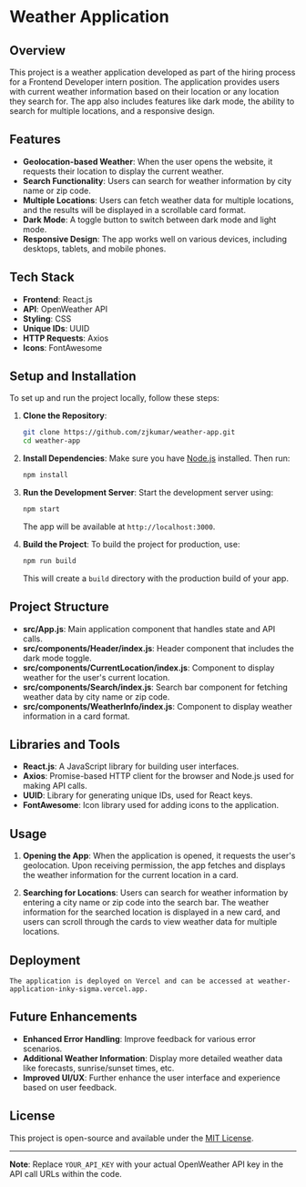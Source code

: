 # Weather Application

## Overview

This project is a weather application developed as part of the hiring process for a Frontend Developer intern position. The application provides users with current weather information based on their location or any location they search for. The app also includes features like dark mode, the ability to search for multiple locations, and a responsive design.

## Features

- **Geolocation-based Weather**: When the user opens the website, it requests their location to display the current weather.
- **Search Functionality**: Users can search for weather information by city name or zip code.
- **Multiple Locations**: Users can fetch weather data for multiple locations, and the results will be displayed in a scrollable card format.
- **Dark Mode**: A toggle button to switch between dark mode and light mode.
- **Responsive Design**: The app works well on various devices, including desktops, tablets, and mobile phones.

## Tech Stack

- **Frontend**: React.js
- **API**: OpenWeather API
- **Styling**: CSS
- **Unique IDs**: UUID
- **HTTP Requests**: Axios
- **Icons**: FontAwesome

## Setup and Installation

To set up and run the project locally, follow these steps:

1. **Clone the Repository**:
    ```bash
    git clone https://github.com/zjkumar/weather-app.git
    cd weather-app
    ```

2. **Install Dependencies**:
    Make sure you have [Node.js](https://nodejs.org/) installed. Then run:
    ```bash
    npm install
    ```

3. **Run the Development Server**:
    Start the development server using:
    ```bash
    npm start
    ```
    The app will be available at `http://localhost:3000`.

4. **Build the Project**:
    To build the project for production, use:
    ```bash
    npm run build
    ```
    This will create a `build` directory with the production build of your app.

## Project Structure

- **src/App.js**: Main application component that handles state and API calls.
- **src/components/Header/index.js**: Header component that includes the dark mode toggle.
- **src/components/CurrentLocation/index.js**: Component to display weather for the user's current location.
- **src/components/Search/index.js**: Search bar component for fetching weather data by city name or zip code.
- **src/components/WeatherInfo/index.js**: Component to display weather information in a card format.

## Libraries and Tools

- **React.js**: A JavaScript library for building user interfaces.
- **Axios**: Promise-based HTTP client for the browser and Node.js used for making API calls.
- **UUID**: Library for generating unique IDs, used for React keys.
- **FontAwesome**: Icon library used for adding icons to the application.

## Usage

1. **Opening the App**:
    When the application is opened, it requests the user's geolocation. Upon receiving permission, the app fetches and displays the weather information for the current location in a card.

2. **Searching for Locations**:
    Users can search for weather information by entering a city name or zip code into the search bar. The weather information for the searched location is displayed in a new card, and users can scroll through the cards to view weather data for multiple locations.

## Deployment
    The application is deployed on Vercel and can be accessed at weather-application-inky-sigma.vercel.app.

## Future Enhancements

- **Enhanced Error Handling**: Improve feedback for various error scenarios.
- **Additional Weather Information**: Display more detailed weather data like forecasts, sunrise/sunset times, etc.
- **Improved UI/UX**: Further enhance the user interface and experience based on user feedback.

## License

This project is open-source and available under the [MIT License](LICENSE).

---

**Note**: Replace `YOUR_API_KEY` with your actual OpenWeather API key in the API call URLs within the code.
